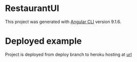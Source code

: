 # RestaurantUI

This project was generated with [Angular CLI](https://github.com/angular/angular-cli) version 9.1.6.

# Deployed example
Project is deployed from deploy branch to heroku hosting at [url](http://havky-mnauky.herokuapp.com/)
